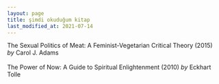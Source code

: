 ```yaml
---
layout: page
title: şimdi okuduğum kitap
last_modified_at: 2021-07-14
---
```


The Sexual Politics of Meat: A Feminist-Vegetarian Critical Theory (2015)  
<i>by</i> Carol J. Adams  
<br />
The Power of Now: A Guide to Spiritual Enlightenment (2010)
<i>by</i> Eckhart Tolle
<br />
<!--<span style="color: white">-_-_-_-_- </span>-->

<!-- <span style="color: white">Lorem ipsum dolor sit amet, consectetur adipiscing elit. Sed sagittis cursus erat quis tempus. Fusce semper eu eros in tristique.</span> -->
